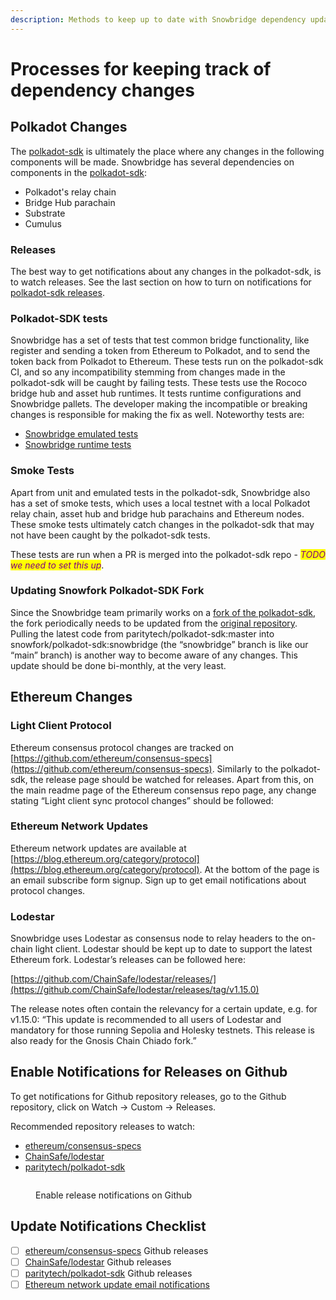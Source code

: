 ```yaml
---
description: Methods to keep up to date with Snowbridge dependency updates.
---
```


# Processes for keeping track of dependency changes

## Polkadot Changes

The [polkadot-sdk](https://github.com/paritytech/polkadot-sdk) is ultimately the place where any changes in the following components will be made. Snowbridge has several dependencies on components in the [polkadot-sdk](https://github.com/paritytech/polkadot-sdk):

* Polkadot's relay chain
* Bridge Hub parachain
* Substrate
* Cumulus

### Releases

The best way to get notifications about any changes in the polkadot-sdk, is to watch releases. See the last section on how to turn on notifications for [polkadot-sdk releases](https://github.com/paritytech/polkadot-sdk/releases).

### Polkadot-SDK tests

Snowbridge has a set of tests that test common bridge functionality, like register and sending a token from Ethereum to Polkadot, and to send the token back from Polkadot to Ethereum. These tests run on the polkadot-sdk CI, and so any incompatibility stemming from changes made in the polkadot-sdk will be caught by failing tests. These tests use the Rococo bridge hub and asset hub runtimes. It tests runtime configurations and Snowbridge pallets. The developer making the incompatible or breaking changes is responsible for making the fix as well. Noteworthy tests are:

* [Snowbridge emulated tests](https://github.com/paritytech/polkadot-sdk/blob/master/cumulus/parachains/integration-tests/emulated/tests/bridges/bridge-hub-rococo/src/tests/snowbridge.rs)
* [Snowbridge runtime tests](https://github.com/paritytech/polkadot-sdk/blob/master/cumulus/parachains/runtimes/bridge-hubs/bridge-hub-rococo/tests/snowbridge.rs)

### Smoke Tests

Apart from unit and emulated tests in the polkadot-sdk, Snowbridge also has a set of smoke tests, which uses a local testnet with a local Polkadot relay chain, asset hub and bridge hub parachains and Ethereum nodes. These smoke tests ultimately catch changes in the polkadot-sdk that may not have been caught by the polkadot-sdk tests.

These tests are run when a PR is merged into the polkadot-sdk repo - _<mark style="color:purple;">TODO we need to set this up</mark>_.

### Updating Snowfork Polkadot-SDK Fork

Since the Snowbridge team primarily works on a [fork of the polkadot-sdk](https://github.com/Snowfork/polkadot-sdk), the fork periodically needs to be updated from the [original repository](https://github.com/paritytech/polkadot-sdk). Pulling the latest code from paritytech/polkadot-sdk:master into snowfork/polkadot-sdk:snowbridge (the “snowbridge” branch is like our “main” branch) is another way to become aware of any changes. This update should be done bi-monthly, at the very least.



## Ethereum Changes

### Light Client Protocol

Ethereum consensus protocol changes are tracked on [https://github.com/ethereum/consensus-specs](https://github.com/ethereum/consensus-specs). Similarly to the polkadot-sdk, the release page should be watched for releases. Apart from this, on the main readme page of the Ethereum consensus repo page, any change stating “Light client sync protocol changes” should be followed:

### Ethereum Network Updates

Ethereum network updates are available at [https://blog.ethereum.org/category/protocol](https://blog.ethereum.org/category/protocol). At the bottom of the page is an email subscribe form signup. Sign up to get email notifications about protocol changes.&#x20;

### Lodestar

Snowbridge uses Lodestar as consensus node to relay headers to the on-chain light client. Lodestar should be kept up to date to support the latest Ethereum fork. Lodestar’s releases can be followed here:

[https://github.com/ChainSafe/lodestar/releases/](https://github.com/ChainSafe/lodestar/releases/tag/v1.15.0)

The release notes often contain the relevancy for a certain update, e.g. for v1.15.0: “This update is recommended to all users of Lodestar and mandatory for those running Sepolia and Holesky testnets. This release is also ready for the Gnosis Chain Chiado fork.”



## Enable Notifications for Releases on Github

To get notifications for Github repository releases, go to the Github repository, click on Watch -> Custom -> Releases.

Recommended repository releases to watch:

* [ethereum/consensus-specs](https://github.com/ethereum/consensus-specs)
* [ChainSafe/lodestar](https://github.com/ChainSafe/lodestar/releases/tag/v1.15.0)
* [paritytech/polkadot-sdk](https://github.com/paritytech/polkadot-sdk)

<figure><img src="https://lh7-us.googleusercontent.com/MsdyEhct1vKgHCgXWiFDvLg5DJ7CFPjSg52LpNNpATjmf0tzubFAI3Ti6nsAP2N5Rr8TdKlOnpmohObMXO9FJB6FFtSB2mqJ-Xdytq_BFxyTltpCxjex1PPJ793bXEqMbH7j5MlcjcB2zO1LAy_x2FI" alt=""><figcaption><p>Enable release notifications on Github</p></figcaption></figure>

## Update Notifications Checklist

* [ ] [ethereum/consensus-specs](https://github.com/ethereum/consensus-specs) Github releases
* [ ] [ChainSafe/lodestar](https://github.com/ChainSafe/lodestar/releases/tag/v1.15.0) Github releases
* [ ] [paritytech/polkadot-sdk](https://github.com/paritytech/polkadot-sdk) Github releases
* [ ] [Ethereum network update email notifications](https://blog.ethereum.org/category/protocol)
